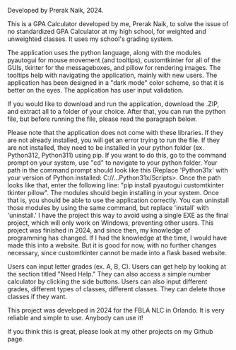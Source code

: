 Developed by Prerak Naik, 2024.

This is a GPA Calculator developed by me, Prerak Naik, to solve the issue of no standardized GPA Calculator at my high school, for weighted and unweighted classes. It uses my school's
grading system. 

The application uses the python language, along with the modules pyautogui for mouse movement (and tooltips), customtkinter for all of the GUIs, tkinter for the messageboxes, and pillow for rendering images. 
The tooltips help with navigating the application, mainly with new users. The application has been designed in a "dark mode" color scheme, so that it is better on the eyes. The application has user input validation. 

If you would like to download and run the application, download the .ZIP, and extract all to a folder of your choice. After that, you can run the python file, but before running the file, please read the paragraph below.

Please note that the application does not come with these libraries. If they are not already installed, you will get an error trying to run the file. If they are not installed, they need to be installed in your python folder (ex. Python312, Python311) using pip. If you want to do this, go to the command prompt on your system, use "cd" to navigate to your python folder. Your path in the command prompt should look like this (Replace 'Python31x' with your version of Python installed: C://...Python31x/Scripts>. Once the path looks like that, enter the following line: "pip install pyautogui customtkinter tkinter pillow". The modules should begin installing in your system. Once that is, you should be able to use the application correctly. You can uninstall those modules by using the same command, but replace 'install' with 'uninstall.' I have the project this way to avoid using a single EXE as the final project, which will only work on Windows, preventing other users. This project was finished in 2024, and since then, my knowledge of programming has changed. If I had the knowledge at the time, I would have made this into a website. But it is good for now, with no further changes necessary, since customtkinter cannot be made into a flask based website. 

Users can input letter grades (ex. A, B, C). Users can get help by looking at the section titled "Need Help." They can also access a simple number calculator by clicking the side buttons. Users
can also input different grades, different types of classes, different classes. They can delete those classes if they want. 

This project was developed in 2024 for the FBLA NLC in Orlando. It is very reliable and simple to use. Anybody can use it!

If you think this is great, please look at my other projects on my Github page.
